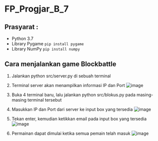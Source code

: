 # FP_Progjar_B_7

## Prasyarat : 
  - Python 3.7
  - Library Pygame `pip install pygame`
  - Library NumPy `pip install numpy`
	
## Cara menjalankan game Blockbattle
  1. Jalankan python src/server.py di sebuah terminal
  2. Terminal server akan menampilkan informasi IP dan Port
  ![image](https://github.com/hasnalathifah/FP_Progjar_B_7/assets/91044599/28f4b404-1b28-4219-8948-331120176f9f)
  
  3. Buka 4 terminal baru, lalu jalankan python src/blokus.py pada masing-masing terminal tersebut
  4. Masukkan IP dan Port dari server ke input box yang tersedia
  ![image](https://github.com/hasnalathifah/FP_Progjar_B_7/assets/91044599/c662ffd2-581c-4c0f-b1c6-36efba707a42)
  
  5. Tekan enter, kemudian ketikkan email pada input box yang tersedia
  ![image](https://github.com/hasnalathifah/FP_Progjar_B_7/assets/91044599/53f0e0ff-3279-4265-91bf-586b03eaaa89)

  6. Permainan dapat dimulai ketika semua pemain telah masuk
  ![image](https://github.com/hasnalathifah/FP_Progjar_B_7/assets/91044599/df4739a1-3857-466f-902f-3b937803f241)


